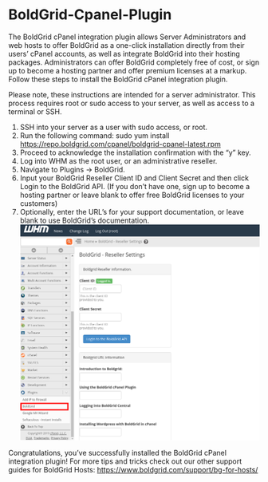 # BoldGrid-Cpanel-Plugin

The BoldGrid cPanel integration plugin allows Server Administrators and web hosts to offer BoldGrid as a one-click installation directly from their users’ cPanel accounts, as well as integrate BoldGrid into their hosting packages. Administrators can offer BoldGrid completely free of cost, or sign up to become a hosting partner and offer premium licenses at a markup. Follow these steps to install the BoldGrid cPanel integration plugin.

Please note, these instructions are intended for a server administrator. This process requires root or sudo access to your server, as well as access to a terminal or SSH.

1. SSH into your server as a user with sudo access, or root.
2. Run the following command: sudo yum install https://repo.boldgrid.com/cpanel/boldgrid-cpanel-latest.rpm
3. Proceed to acknowledge the installation confirmation with the “y” key.
4. Log into WHM as the root user, or an administrative reseller.
5. Navigate to Plugins -> BoldGrid.
6. Input your BoldGrid Reseller Client ID and Client Secret and then click Login to the BoldGrid API. (If you don’t have one, sign up to become a hosting partner or leave blank to offer free BoldGrid licenses to your customers)
7. Optionally, enter the URL’s for your support documentation, or leave blank to use BoldGrid’s documentation.
<img src="https://raw.githubusercontent.com/cpanelplugins/BoldGrid-Cpanel-Plugin/main/Selection_155.png"></img>

Congratulations, you’ve successfully installed the BoldGrid cPanel integration plugin! For more tips and tricks check out our other support guides for BoldGrid Hosts: https://www.boldgrid.com/support/bg-for-hosts/
